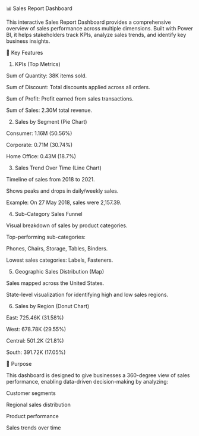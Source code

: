 📊 Sales Report Dashboard

This interactive Sales Report Dashboard provides a comprehensive overview of sales performance across multiple dimensions. Built with Power BI, it helps stakeholders track KPIs, analyze sales trends, and identify key business insights.

🔑 Key Features
1. KPIs (Top Metrics)

Sum of Quantity: 38K items sold.

Sum of Discount: Total discounts applied across all orders.

Sum of Profit: Profit earned from sales transactions.

Sum of Sales: 2.30M total revenue.

2. Sales by Segment (Pie Chart)

Consumer: 1.16M (50.56%)

Corporate: 0.71M (30.74%)

Home Office: 0.43M (18.7%)

3. Sales Trend Over Time (Line Chart)

Timeline of sales from 2018 to 2021.

Shows peaks and drops in daily/weekly sales.

Example: On 27 May 2018, sales were 2,157.39.

4. Sub-Category Sales Funnel

Visual breakdown of sales by product categories.

Top-performing sub-categories:

Phones, Chairs, Storage, Tables, Binders.

Lowest sales categories: Labels, Fasteners.

5. Geographic Sales Distribution (Map)

Sales mapped across the United States.

State-level visualization for identifying high and low sales regions.

6. Sales by Region (Donut Chart)

East: 725.46K (31.58%)

West: 678.78K (29.55%)

Central: 501.2K (21.8%)

South: 391.72K (17.05%)

📌 Purpose

This dashboard is designed to give businesses a 360-degree view of sales performance, enabling data-driven decision-making by analyzing:

Customer segments

Regional sales distribution

Product performance

Sales trends over time
